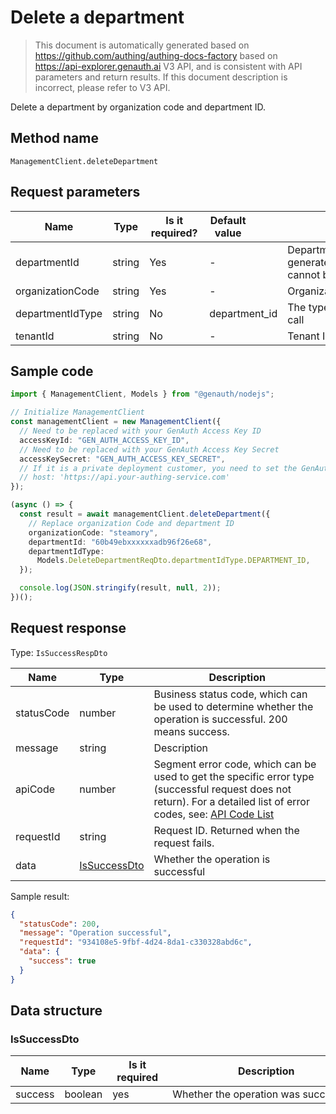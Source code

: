 # Delete a department

<!--
Warning ⚠️:
Do not modify this document directly,
https://github.com/Authing/authing-docs-factory
Use this project to generate
-->

<LastUpdated />

> This document is automatically generated based on https://github.com/authing/authing-docs-factory based on https://api-explorer.genauth.ai V3 API, and is consistent with API parameters and return results. If this document description is incorrect, please refer to V3 API.

Delete a department by organization code and department ID.

## Method name

`ManagementClient.deleteDepartment`

## Request parameters

| Name             | Type   | <div style="width:80px">Is it required?</div> | <div style="width:60px">Default value</div> | <div style="width:300px">Description</div>                                               | <div style="width:200px">Sample value</div> |
| ---------------- | ------ | --------------------------------------------- | ------------------------------------------- | ---------------------------------------------------------------------------------------- | ------------------------------------------- |
| departmentId     | string | Yes                                           | -                                           | Department system ID (automatically generated by the GenAuth system, cannot be modified) | `60b49eb83fd80adb96f26e68`                  |
| organizationCode | string | Yes                                           | -                                           | Organization Code (organizationCode)                                                     | `steamory`                                  |
| departmentIdType | string | No                                            | department_id                               | The type of department ID used in this call                                              | `department_id`                             |
| tenantId         | string | No                                            | -                                           | Tenant ID                                                                                | `623c20b2a062aaaaf41b17da`                  |

## Sample code

```ts
import { ManagementClient, Models } from "@genauth/nodejs";

// Initialize ManagementClient
const managementClient = new ManagementClient({
  // Need to be replaced with your GenAuth Access Key ID
  accessKeyId: "GEN_AUTH_ACCESS_KEY_ID",
  // Need to be replaced with your GenAuth Access Key Secret
  accessKeySecret: "GEN_AUTH_ACCESS_KEY_SECRET",
  // If it is a private deployment customer, you need to set the GenAuth service domain name
  // host: 'https://api.your-authing-service.com'
});

(async () => {
  const result = await managementClient.deleteDepartment({
    // Replace organization Code and department ID
    organizationCode: "steamory",
    departmentId: "60b49ebxxxxxxadb96f26e68",
    departmentIdType:
      Models.DeleteDepartmentReqDto.departmentIdType.DEPARTMENT_ID,
  });

  console.log(JSON.stringify(result, null, 2));
})();
```

## Request response

Type: `IsSuccessRespDto`

| Name       | Type                                     | Description                                                                                                                                                                                                                                                                                                                                |
| ---------- | ---------------------------------------- | ------------------------------------------------------------------------------------------------------------------------------------------------------------------------------------------------------------------------------------------------------------------------------------------------------------------------------------------ |
| statusCode | number                                   | Business status code, which can be used to determine whether the operation is successful. 200 means success.                                                                                                                                                                                                                               |
| message    | string                                   | Description                                                                                                                                                                                                                                                                                                                                |
| apiCode    | number                                   | Segment error code, which can be used to get the specific error type (successful request does not return). For a detailed list of error codes, see: [API Code List](https://api-explorer.genauth.ai/?tag=group/%E5%BC%80%E5%8F%91%E5%87%86%E5%A4%87#tag/%E5%BC%80%E5%8F%91%E5%87%86%E5%A4%87/%E9%94%99%E8%AF%AF%E5%A4%84%E7%90%86/apiCode) |
| requestId  | string                                   | Request ID. Returned when the request fails.                                                                                                                                                                                                                                                                                               |
| data       | <a href="#IsSuccessDto">IsSuccessDto</a> | Whether the operation is successful                                                                                                                                                                                                                                                                                                        |

Sample result:

```json
{
  "statusCode": 200,
  "message": "Operation successful",
  "requestId": "934108e5-9fbf-4d24-8da1-c330328abd6c",
  "data": {
    "success": true
  }
}
```

## Data structure

### <a id="IsSuccessDto"></a> IsSuccessDto

| Name    | Type    | <div style="width:80px">Is it required</div> | <div style="width:300px">Description</div> | <div style="width:200px">Sample value</div> |
| ------- | ------- | -------------------------------------------- | ------------------------------------------ | ------------------------------------------- |
| success | boolean | yes                                          | Whether the operation was successful       | `true`                                      |
